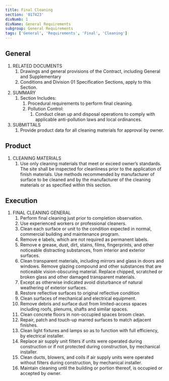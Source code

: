 ```yaml
---
title: Final Cleaning
section: '017423'
divNumb: 1
divName: General Requirements
subgroup: General Requirements
tags: ['General', 'Requirements', 'Final', 'Cleaning']
---
```


## General

1. RELATED DOCUMENTS
   1. Drawings and general provisions of the Contract, including General and Supplementary
   1. Conditions and Division 01 Specification Sections, apply to this Section.
2. SUMMARY
   1. Section Includes:
      1. Procedural requirements to perform final cleaning.
      2. Pollution Control:
         1. Conduct clean up and disposal operations to comply with applicable anti-pollution laws and local ordinances.
3. SUBMITTALS
   1. Provide product data for all cleaning materials for approval by owner.

## Product

1. CLEANING MATERIALS
   1. Use only cleaning materials that meet or exceed owner’s standards. The site shall be inspected for cleanliness prior to the application of finish materials. Use methods recommended by manufacturer of surface to be cleaned and by the manufacturer of the cleaning materials or as specified within this section.

## Execution

1. FINAL CLEANING GENERAL
   1. Perform final cleaning just prior to completion observation.
   1. Use experienced workers or professional cleaners.
   1. Clean each surface or unit to the condition expected in normal, commercial building and maintenance program.
   1. Remove e labels, which are not required as permanent labels.
   1. Remove e grease, dust, dirt, stains, films, fingerprints, and other noticeable distracting substances, from interior and exterior surfaces.
   1. Clean transparent materials, including mirrors and glass in doors and windows. Remove glazing compound and other substances that are noticeable vision-obscuring material. Replace chipped, scratched or broken glass and other damaged transparent materials.
   1. Except as otherwise indicated avoid disturbance of natural weathering of exterior surfaces.
   1. Restore reflective surfaces to original reflective condition
   1. Clean surfaces of mechanical and electrical equipment.
   1. Remove debris and surface dust from limited-access spaces including roofs, plenums, shafts and similar spaces.
   1. Clean concrete floors in non-occupied spaces broom clean.
   1. Repair, patch and touch-up marred surfaces to match adjacent finishes.
   1. Clean light fixtures and lamps so as to function with full efficiency, by electrical installer.
   1. Replace air supply unit filters if units were operated during construction or if not protected during construction, by mechanical installer.
   1. Clean ducts, blowers, and coils if air supply units were operated without filters during construction, by mechanical installer.
   1. Maintain cleaning until the building or portion thereof, is occupied or accepted by owner.
